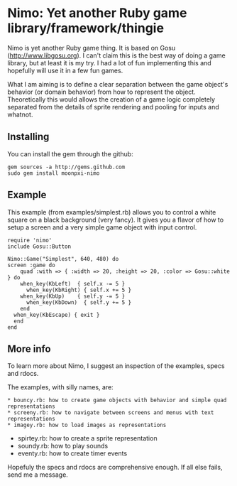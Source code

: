 # Nimo: Yet another Ruby game library/framework/thingie

Nimo is yet another Ruby game thing. It is based on Gosu (http://www.libgosu.org). I can't claim this is the best way of doing a game library, but at least it is my try. I had a lot of fun implementing this and hopefully will use it in a few fun games.

What I am aiming is to define a clear separation between the game object's behavior (or domain behavior) from how to represent the object. Theoretically this would allows the creation of a game logic completely separated from the details of sprite rendering and pooling for inputs and whatnot.

## Installing

You can install the gem through the github:

	gem sources -a http://gems.github.com
	sudo gem install moonpxi-nimo

## Example

This example (from examples/simplest.rb) allows you to control a white square on a black background (very fancy). It gives you a flavor of how to setup a screen and a very simple game object with input control.

	require 'nimo'
	include Gosu::Button

	Nimo::Game("Simplest", 640, 480) do
  	screen :game do
    	quad :with => { :width => 20, :height => 20, :color => Gosu::white } do
      	when_key(KbLeft)  { self.x -= 5 }
	      when_key(KbRight) { self.x += 5 }
  	    when_key(KbUp)    { self.y -= 5 }
    	  when_key(KbDown)  { self.y += 5 }
	    end
  	  when_key(KbEscape) { exit }
	  end
	end

## More info

To learn more about Nimo, I suggest an inspection of the examples, specs and rdocs. 

The examples, with silly names, are:

	* bouncy.rb: how to create game objects with behavior and simple quad representations
	* screeny.rb: how to navigate between screens and menus with text representations
	* imagey.rb: how to load images as representations
  * spirtey.rb: how to create a sprite representation
  * soundy.rb: how to play sounds
  * eventy.rb: how to create timer events

Hopefuly the specs and rdocs are comprehensive enough. If all else fails, send me a message.
